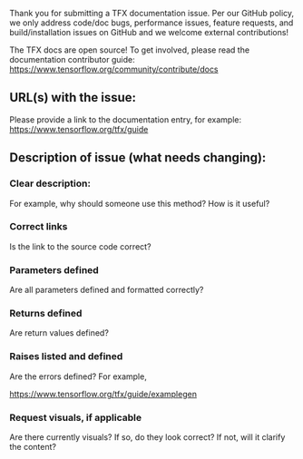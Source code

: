 Thank you for submitting a TFX documentation issue. Per our GitHub policy, we
only address code/doc bugs, performance issues, feature requests, and
build/installation issues on GitHub and we welcome external contributions!

The TFX docs are open source! To get involved, please read the documentation
contributor guide: https://www.tensorflow.org/community/contribute/docs

## URL(s) with the issue:

Please provide a link to the documentation entry, for example:
https://www.tensorflow.org/tfx/guide

## Description of issue (what needs changing):

### Clear description:

For example, why should someone use this method? How is it useful?

### Correct links

Is the link to the source code correct?

### Parameters defined

Are all parameters defined and formatted correctly?

### Returns defined

Are return values defined?

### Raises listed and defined

Are the errors defined? For example,

https://www.tensorflow.org/tfx/guide/examplegen

### Request visuals, if applicable

Are there currently visuals? If so, do they look correct? If not, will it
clarify the content?
